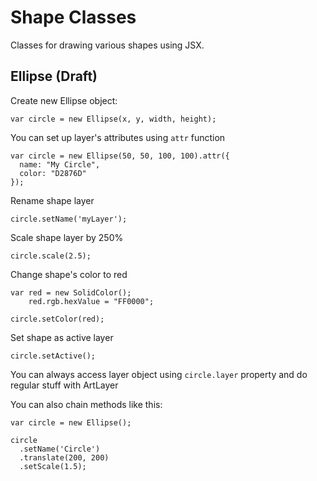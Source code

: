# Shape Classes
Classes for drawing various shapes using JSX.

## Ellipse (Draft)

Create new Ellipse object:
```
var circle = new Ellipse(x, y, width, height);
```

You can set up layer's attributes using `attr` function
```
var circle = new Ellipse(50, 50, 100, 100).attr({
  name: "My Circle",
  color: "D2876D"
});
```

Rename shape layer
```
circle.setName('myLayer');
```

Scale shape layer by 250%
```
circle.scale(2.5);
```

Change shape's color to red
```
var red = new SolidColor();
    red.rgb.hexValue = "FF0000";
  
circle.setColor(red);
```

Set shape as active layer
```
circle.setActive();
```

You can always access layer object using `circle.layer` property and do regular stuff with ArtLayer

You can also chain methods like this:
```
var circle = new Ellipse();

circle
  .setName('Circle')
  .translate(200, 200)
  .setScale(1.5);
```
